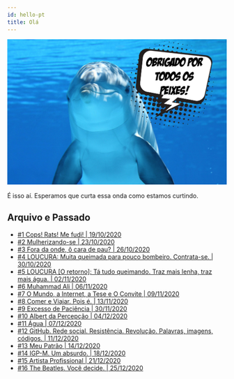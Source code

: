 ```yaml
---
id: hello-pt
title: Olá
---
```


![img](../../static/img/dolphin-pt.jpg)

É isso aí. Esperamos que curta essa onda como estamos curtindo.

## Arquivo e Passado

* [#1 Cops! Rats! Me fudi! | 19/10/2020](1-cops-pt)
* [#2 Mulherizando-se | 23/10/2020](2-mulherizando-pt)
* [#3 Fora da onde, ô cara de pau? | 26/10/2020](3-fora-onde-pt)
* [#4 LOUCURA: Muita queimada para pouco bombeiro. Contrata-se. | 30/10/2020](4-loucura-pt)
* [#5 LOUCURA [O retorno]: Tá tudo queimando. Traz mais lenha, traz mais água. | 02/11/2020](5-loucura-retorno-pt)
* [#6 Muhammad Ali | 06/11/2020](6-ali-pt)
* [#7 O Mundo, a Internet, a Tese e O Convite | 09/11/2020](7-convite-pt)
* [#8 Comer e Viajar. Pois é. | 13/11/2020](8-comer-viajar-pt)
* [#9 Excesso de Paciência | 30/11/2020](9-excesso-paciencia-pt)
* [#10 Albert da Percepção | 04/12/2020](10-albert-percepcao-pt)
* [#11 Água | 07/12/2020](11-agua-pt)
* [#12 GitHub. Rede social. Resistência. Revolução. Palavras, imagens, códigos. | 11/12/2020](12-github-pt)
* [#13 Meu Patrão | 14/12/2020](13-patrao-pt)
* [#14 IGP-M. Um absurdo. | 18/12/2020](14-igpm-pt)
* [#15 Artista Profissional | 21/12/2020](15-artista-profissional-pt)
* [#16 The Beatles. Você decide. | 25/12/2020](16-beatles-pt)
